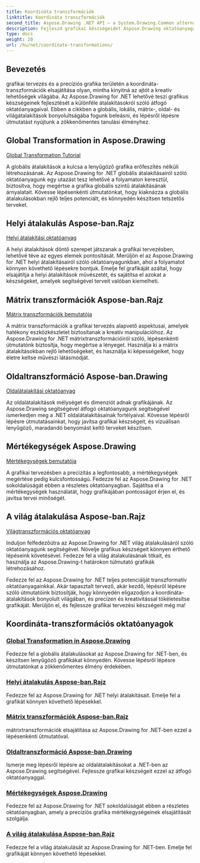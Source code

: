 ```yaml
---
title: Koordináta transzformációk
linktitle: Koordináta transzformációk
second_title: Aspose.Drawing .NET API – a System.Drawing.Common alternatívája
description: Fejleszd grafikai készségeidet Aspose.Drawing oktatóanyagainkkal. Fedezze fel a globális, lokális, mátrix-, oldal- és világátalakításokat, sajátítsa el a precíziós grafikákat a .NET-ben.
type: docs
weight: 20
url: /hu/net/coordinate-transformations/
---
```


## Bevezetés

grafikai tervezés és a precíziós grafika területén a koordináta-transzformációk elsajátítása olyan, mintha kinyitná az ajtót a kreatív lehetőségek világába. Az Aspose.Drawing for .NET lehetővé teszi grafikus készségeinek fejlesztését a különféle átalakításokról szóló átfogó oktatóanyagaival. Ebben a cikkben a globális, lokális, mátrix-, oldal- és világátalakítások bonyolultságába fogunk beleásni, és lépésről lépésre útmutatást nyújtunk a zökkenőmentes tanulási élményhez.

## Global Transformation in Aspose.Drawing
[Global Transformation Tutorial](./global-transformation/)

A globális átalakítások a kulcsa a lenyűgöző grafika erőfeszítés nélküli létrehozásának. Az Aspose.Drawing for .NET globális átalakításairól szóló oktatóanyagunk egy utazást tesz lehetővé a folyamaton keresztül, biztosítva, hogy megértse a grafika globális szintű átalakításának árnyalatait. Kövesse lépésenkénti útmutatónkat, hogy kiaknázza a globális átalakulásokban rejlő teljes potenciált, és könnyedén készítsen tetszetős terveket.

## Helyi átalakulás Aspose-ban.Rajz
[Helyi átalakítási oktatóanyag](./local-transformation/)

A helyi átalakítások döntő szerepet játszanak a grafikai tervezésben, lehetővé téve az egyes elemek pontosítását. Merüljön el az Aspose.Drawing for .NET helyi átalakításairól szóló oktatóanyagunkban, ahol a folyamatot könnyen követhető lépésekre bontjuk. Emelje fel grafikáját azáltal, hogy elsajátítja a helyi átalakítások művészetét, és sajátítsa el azokat a készségeket, amelyek segítségével terveit valóban kiemelheti.

## Mátrix transzformációk Aspose-ban.Rajz
[Mátrix transzformációk bemutatója](./matrix-transformations/)

A mátrix transzformációk a grafikai tervezés alapvető aspektusai, amelyek hatékony eszközkészletet biztosítanak a kreatív manipulációhoz. Az Aspose.Drawing for .NET mátrixtranszformációiról szóló, lépésenkénti útmutatónk biztosítja, hogy megértse a lényeget. Használja ki a mátrix átalakításokban rejlő lehetőségeket, és használja ki képességeiket, hogy életre keltse művészi látásmódját.

## Oldaltranszformáció Aspose-ban.Drawing
[Oldalátalakítási oktatóanyag](./page-transformation/)

Az oldalátalakítások mélységet és dimenziót adnak grafikájának. Az Aspose.Drawing segítségével átfogó oktatóanyagunk segítségével ismerkedjen meg a .NET oldalátalakításainak fortélyaival. Kövesse lépésről lépésre útmutatásainkat, hogy javítsa grafikai készségeit, és vizuálisan lenyűgöző, maradandó benyomást keltő terveket készítsen.

## Mértékegységek Aspose.Drawing
[Mértékegységek bemutatója](./units-of-measure/)

A grafikai tervezésben a precizitás a legfontosabb, a mértékegységek megértése pedig kulcsfontosságú. Fedezze fel az Aspose.Drawing for .NET sokoldalúságát ebben a részletes oktatóanyagban. Sajátítsa el a mértékegységek használatát, hogy grafikájában pontosságot érjen el, és javítsa tervei minőségét.

## A világ átalakulása Aspose-ban.Rajz
[Világtranszformációs oktatóanyag](./world-transformation/)

Induljon felfedezőútra az Aspose.Drawing for .NET világ átalakulásáról szóló oktatóanyagunk segítségével. Növelje grafikus készségeit könnyen érthető lépéseink követésével. Fedezze fel a világ átalakulásának titkait, és használja az Aspose.Drawing-t határokon túlmutató grafikák létrehozásához.

Fedezze fel az Aspose.Drawing for .NET teljes potenciálját transzformatív oktatóanyagainkkal. Akár tapasztalt tervező, akár kezdő, lépésről lépésre szóló útmutatóink biztosítják, hogy könnyedén eligazodjon a koordináta-átalakítások bonyolult világában, és precízen és kreativitással tökéletesítse grafikáját. Merüljön el, és fejlessze grafikai tervezési készségeit még ma!
## Koordináta-transzformációs oktatóanyagok
### [Global Transformation in Aspose.Drawing](./global-transformation/)
Fedezze fel a globális átalakulásokat az Aspose.Drawing for .NET-ben, és készítsen lenyűgöző grafikákat könnyedén. Kövesse lépésről lépésre útmutatónkat a zökkenőmentes élmény érdekében.
### [Helyi átalakulás Aspose-ban.Rajz](./local-transformation/)
Fedezze fel az Aspose.Drawing for .NET helyi átalakításait. Emelje fel a grafikát könnyen követhető lépésekkel.
### [Mátrix transzformációk Aspose-ban.Rajz](./matrix-transformations/)
mátrixtranszformációk elsajátítása az Aspose.Drawing for .NET-ben ezzel a lépésenkénti útmutatóval.
### [Oldaltranszformáció Aspose-ban.Drawing](./page-transformation/)
Ismerje meg lépésről lépésre az oldalátalakításokat a .NET-ben az Aspose.Drawing segítségével. Fejlessze grafikai készségeit ezzel az átfogó oktatóanyaggal.
### [Mértékegységek Aspose.Drawing](./units-of-measure/)
Fedezze fel az Aspose.Drawing for .NET sokoldalúságát ebben a részletes oktatóanyagban, amely a precíziós grafika mértékegységeinek elsajátítását szolgálja.
### [A világ átalakulása Aspose-ban.Rajz](./world-transformation/)
Fedezze fel a világ átalakulását az Aspose.Drawing for .NET-ben. Emelje fel grafikáját könnyen követhető lépésekkel.